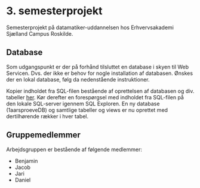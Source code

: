 # 3. semesterprojekt
Semesterprojekt på datamatiker-uddannelsen hos Erhvervsakademi Sjælland Campus Roskilde.

## Database
Som udgangspunkt er der på forhånd tilsluttet en database i skyen til Web Servicen. Dvs. der ikke er behov for nogle installation af databasen. Ønskes der en lokal database, følg da nedenstående instruktioner.

Kopier indholdet fra SQL-filen bestående af oprettelsen af databasen og div. tabeller [her](3semesterprojekt1/3semesterprojekt1/WCFServiceWebRole1/Database/database.sql "SQL-fil"). Kør derefter en forespørgsel med indholdet fra SQL-filen på den lokale SQL-server igennem SQL Exploren. En ny database (1aarsproeveDB) og samtlige tabeller og views er nu oprettet med dertilhørende rækker i hver tabel.

## Gruppemedlemmer
Arbejdsgruppen er bestående af følgende medlemmer:
* Benjamin
* Jacob
* Jari
* Daniel
